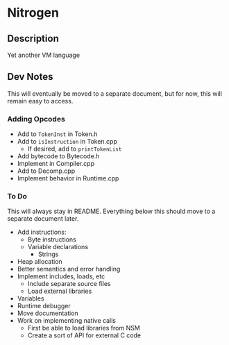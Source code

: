 # Nitrogen

## Description

Yet another VM language

## Dev Notes

This will eventually be moved to a separate document, but for now,
this will remain easy to access.

### Adding Opcodes

* Add to ```TokenInst``` in Token.h
* Add to ```isInstruction``` in Token.cpp
	* If desired, add to ```printTokenList``` 
* Add bytecode to Bytecode.h
* Implement in Compiler.cpp
* Add to Decomp.cpp
* Implement behavior in Runtime.cpp

### To Do

This will always stay in README. Everything below this should move
to a separate document later.

* Add instructions:
	* Byte instructions
	* Variable declarations
		* Strings
* Heap allocation
* Better semantics and error handling
* Implement includes, loads, etc
	* Include separate source files
	* Load external libraries
* Variables
* Runtime debugger
* Move documentation
* Work on implementing native calls
	* First be able to load libraries from NSM
	* Create a sort of API for external C code